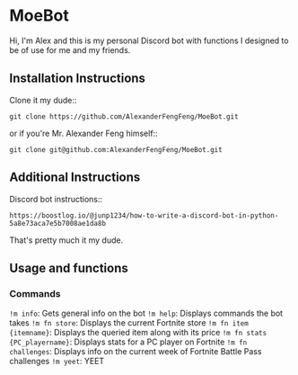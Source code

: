 # MoeBot

Hi, I'm Alex and this is my personal Discord bot with functions I designed to be of use for me and my friends.

## Installation Instructions

Clone it my dude::

  `git clone https://github.com/AlexanderFengFeng/MoeBot.git`

or if you're Mr. Alexander Feng himself::

  `git clone git@github.com:AlexanderFengFeng/MoeBot.git`

## Additional Instructions

Discord bot instructions::

  `https://boostlog.io/@junp1234/how-to-write-a-discord-bot-in-python-5a8e73aca7e5b7008ae1da8b`

That's pretty much it my dude.

## Usage and functions

### Commands

`!m info`: Gets general info on the bot
`!m help`: Displays commands the bot takes
`!m fn store`: Displays the current Fortnite store
`!m fn item {itemname}`: Displays the queried item along with its price
`!m fn stats {PC_playername}`: Displays stats for a PC player on Fortnite
`!m fn challenges`: Displays info on the current week of Fortnite Battle Pass challenges
`!m yeet`: YEET

